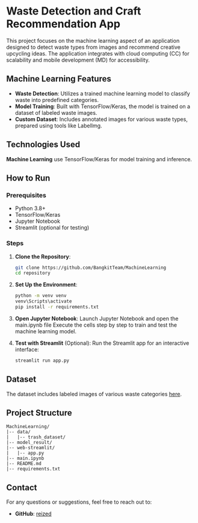 # Waste Detection and Craft Recommendation App

This project focuses on the machine learning aspect of an application designed to detect waste types from images and recommend creative upcycling ideas. The application integrates with cloud computing (CC) for scalability and mobile development (MD) for accessibility.

## Machine Learning Features

- **Waste Detection**: Utilizes a trained machine learning model to classify waste into predefined categories.
- **Model Training**: Built with TensorFlow/Keras, the model is trained on a dataset of labeled waste images.
- **Custom Dataset**: Includes annotated images for various waste types, prepared using tools like LabelImg.

## Technologies Used

**Machine Learning** use TensorFlow/Keras for model training and inference.

## How to Run

### Prerequisites

- Python 3.8+
- TensorFlow/Keras
- Jupyter Notebook
- Streamlit (optional for testing)

### Steps

1. **Clone the Repository**:
   ```bash
   git clone https://github.com/BangkitTeam/MachineLearning
   cd repository
   ```

2. **Set Up the Environment**:
   ```bash
   python -m venv venv
   venv\Scripts\activate
   pip install -r requirements.txt
   ```

3. **Open Jupyter Notebook**:
   Launch Jupyter Notebook and open the main.ipynb file
   Execute the cells step by step to train and test the machine learning model.

4. **Test with Streamlit** (Optional):
   Run the Streamlit app for an interactive interface:
   ```bash
   streamlit run app.py
   ```

## Dataset

The dataset includes labeled images of various waste categories [here]([https://github.com/reized](https://drive.google.com/drive/folders/1S8awIBJqLY7EAaBW3l4YeVSCcQDnTfi3?usp=sharing)).

## Project Structure

```
MachineLearning/
|-- data/
|   |-- trash_dataset/
|-- model_result/
|-- web-streamlit/
|   |-- app.py
|-- main.ipynb
|-- README.md
|-- requirements.txt
```

## Contact

For any questions or suggestions, feel free to reach out to:
- **GitHub**: [reized](https://github.com/reized)
